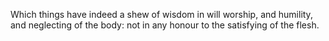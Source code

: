 Which things have indeed a shew of wisdom in will worship, and humility, and neglecting of the body: not in any honour to the satisfying of the flesh.
